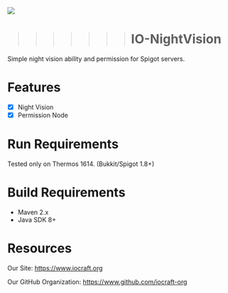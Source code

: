 ![](https://www.iocraft.org/mini.png)
>>>>>>> # IO-NightVision 
Simple night vision ability and permission for Spigot servers.
# Features
-[x] Night Vision
-[x] Permission Node
# Run Requirements
Tested only on Thermos 1614. (Bukkit/Spigot 1.8+)
# Build Requirements
- Maven 2.x
- Java SDK 8+
# Resources
Our Site: https://www.iocraft.org

Our GitHub Organization: https://www.github.com/iocraft-org
